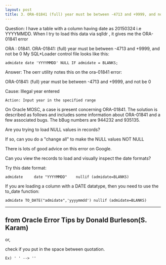 ```yaml
---
layout: post
title: 3. ORA-01841 (full) year must be between -4713 and +9999, and not be 0
---
```


Question: I have a table with a column having date as 20150324 i.e YYYYMMDD.
When I try to load this data via sqlldr , it gives me the ORA-01841 error
 
ORA : 01841.
ORA-01841: (full) year must be between -4713 and +9999, and not be 0 
My SQL*Loader control file looks like this:
```
admidate date 'YYYYMMDD' NULL IF admidate = BLANKS;
``` 
Answer: The oerr utility notes this on the ora-01841 error:
 
ORA-01841: (full) year must be between -4713 and +9999, and not be 0
 
Cause: Illegal year entered  
```
Action: Input year in the specified range
```
On Oracle MOSC, a case is present concerning ORA-01841.  The solution is described as follows and includes some information about ORA-01841 and a few associated bugs.   The bBug numbers are 944232 and 935135. 

Are you trying to load NULL values in records?

If so, can you do a "change all" to make the NULL values NOT NULL

There is lots of good advice on this error on Google.

Can you view the records to load and visually inspect the date formats?

Try this date format:
```
admidate     date "YYYYMMDD"    nullif (admidate=BLANKS)
```

If you are loading a column with a DATE datatype, then you need to use the to_date function:
```
admidate TO_DATE("admidate",'yyyymmdd') nullif (admidate=BLANKS)
```

---------------------------------------------------
from Oracle Error Tips by Donald Burleson(S. Karam)
---------------------------------------------------

or, 

check if you put in the space between quotation.
```
Ex) ' ' --> ''
```
